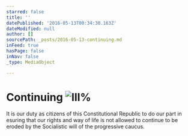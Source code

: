 ```yaml
---
starred: false
title: ''
datePublished: '2016-05-13T00:34:30.163Z'
dateModified: null
author: []
sourcePath: _posts/2016-05-13-continuing.md
inFeed: true
hasPage: false
inNav: false
_type: MediaObject

---
```

# Continuing ![III%](https://the-grid-user-content.s3-us-west-2.amazonaws.com/a8921678-66e1-4106-a6c1-34a1ef841b05.jpg)

It is our duty as citizens of this Constitutional Republic to do our part in esuring that our rights and way of life is not allowed to continue to be eroded by the Socialistic will of the progressive caucus.